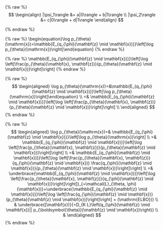{% raw %}
$$
  \begin{align}
    |\psi_1\rangle &= a|0\rangle + b|1\rangle \\
    |\psi_2\rangle &= c|0\rangle + d|1\rangle
  \end{align}
$$

{% endraw %}


{% raw %}
\begin{equation}\log p_{\theta}(\mathrm{x})=\mathbb{E_{q_{\phi}(\mathbf{z} \mid \mathbf{x})}}\left[\log p_{\theta}(\mathrm{x})\right]\end{equation}
{% endraw %}

{% raw %}
\mathbb{E_{q_{\phi}(\mathbf{z} \mid \mathbf{x})}}\left[\log \left[\frac{p_{\theta}(\mathbf{x}, \mathbf{z})}{p_{\theta}(\mathbf{z} \mid \mathbf{x})}\right]\right]
{% endraw %}

{% raw %}
$$
\begin{aligned}
\log p_{\theta}(\mathrm{x})=&\mathbb{E_{q_{\phi}(\mathbf{z} \mid \mathbf{x})}}\left[\log p_{\theta}(\mathrm{x})\right]\end{equation} \\
=& \mathbb{E_{q_{\phi}(\mathbf{z} \mid \mathbf{x})}}\left[\log \left[\frac{p_{\theta}(\mathbf{x}, \mathbf{z})}{p_{\theta}(\mathbf{z} \mid \mathbf{x})}\right]\right] \\
\end{aligned}
$$
{% endraw %}

{% raw %}
$$
\begin{aligned}
\log p_{\theta}(\mathrm{x})=& \mathbb{E_{q_{\phi}(\mathbf{z} \mid \mathbf{x})}}\left[\log p_{\theta}(\mathrm{x})\right] \\
=& \mathbb{E_{q_{\phi}(\mathbf{z} \mid \mathbf{x})}}\left[\log \left[\frac{p_{\theta}(\mathbf{x}, \mathbf{z})}{p_{\theta}(\mathbf{z} \mid \mathbf{x})}\right]\right] \\
=& \mathbb{E_{q_{\phi}(\mathbf{z} \mid \mathbf{x})}}\left[\log \left[\frac{p_{\theta}(\mathbf{x}, \mathbf{z})}{q_{\phi}(\mathbf{z} \mid \mathbf{x})} \frac{q_{\phi}(\mathbf{z} \mid \mathbf{x})}{p_{\theta}(\mathbf{z} \mid \mathbf{x})}\right]\right] \\
=& \underbrace{\mathbb{E_{q_{\phi}(\mathbf{z} \mid \mathbf{x})}}\left[\log \left[\frac{p_{\theta}(\mathbf{x}, \mathbf{z})}{q_{\phi}(\mathbf{z} \mid \mathbf{x})}\right]\right]}_{=\mathcal{L}_{\theta, \phi}(\mathbf{x})}+\underbrace{\mathbb{E_{q_{\phi}(\mathbf{z} \mid \mathbf{x})}}\left[\log \left[\frac{q_{\phi}(\mathbf{z} \mid \mathbf{x})}{p_{\theta}(\mathbf{z} \mid \mathbf{x})}\right]\right] = (\mathrm{ELBO})} \\
& \underbrace{[\mathbf{x})}{=D_{K L}\left(q_{\phi}(\mathbf{z} \mid \mathbf{x})|| p_{\boldsymbol{\theta}}(\mathbf{z} \mid \mathbf{x})\right)} \\
&
\end{aligned}
$$
{% endraw %}
